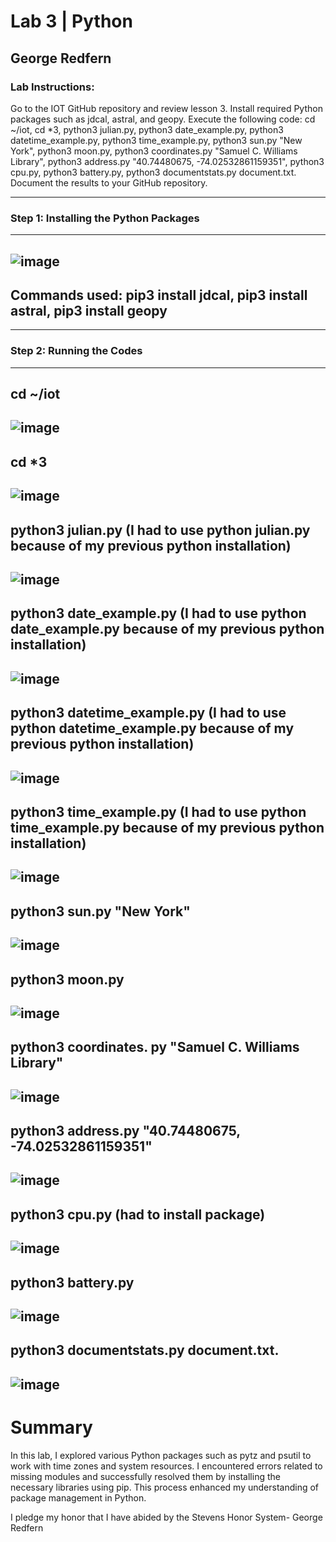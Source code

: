 # Lab 3 | Python
## George Redfern
### Lab Instructions:
Go to the IOT GitHub repository and review lesson 3. Install required Python packages such as jdcal, astral, and geopy. Execute the following code:
cd ~/iot, cd *3, python3 julian.py, python3 date_example.py, python3 datetime_example.py, python3 time_example.py, python3 sun.py "New York", python3 moon.py, python3 coordinates.py "Samuel C. Williams Library", python3 address.py "40.74480675, -74.02532861159351", python3 cpu.py, python3 battery.py, python3 documentstats.py document.txt.
Document the results to your GitHub repository.

---
### Step 1: Installing the Python Packages
---
![image](https://github.com/user-attachments/assets/018e800b-5f50-480f-b0c8-5a4c84b9a744)
---
Commands used: pip3 install jdcal, pip3 install astral, pip3 install geopy
---

---
### Step 2: Running the Codes
---
cd ~/iot
---
![image](https://github.com/user-attachments/assets/b10462fd-7279-4e4b-851d-013ff19e78b6)
---
cd *3
---
![image](https://github.com/user-attachments/assets/86c92baa-45eb-46d6-8c09-f7661e8217ee)
---
python3 julian.py (I had to use python julian.py because of my previous python installation)
---
![image](https://github.com/user-attachments/assets/eaeb5ef2-8c4a-49e3-9b56-f1c1f762fe4b)
---
 python3 date_example.py (I had to use python date_example.py because of my previous python installation)
---
![image](https://github.com/user-attachments/assets/00aba1d1-074d-4ec0-a45b-cfc3e5b8d66b)
---
python3 datetime_example.py (I had to use python datetime_example.py because of my previous python installation)
---
![image](https://github.com/user-attachments/assets/18316ec1-0d86-42a4-85e9-531b4f12b8a7)
---
python3 time_example.py (I had to use python time_example.py because of my previous python installation)
---
![image](https://github.com/user-attachments/assets/39bcf46a-6818-476b-b336-d5ece0dba6be)
---
python3 sun.py "New York"
---
![image](https://github.com/user-attachments/assets/fb6fceb4-26b4-4679-a2c4-ce5105f37ea3)
---
python3 moon.py
---
![image](https://github.com/user-attachments/assets/9ef1eb23-b791-421c-8bbe-355a379f0867)
---
python3 coordinates. py "Samuel C. Williams Library"
---
![image](https://github.com/user-attachments/assets/83df9d7b-21c5-462a-b32e-a4c74d7be877)
---
python3 address.py "40.74480675, -74.02532861159351"
---
![image](https://github.com/user-attachments/assets/7d0f28f4-a30a-41d9-aaa3-560c2950c44f)
---
python3 cpu.py (had to install package)
---
![image](https://github.com/user-attachments/assets/d9042dce-e349-425a-a850-795dab4e459f)
---
python3 battery.py
---
![image](https://github.com/user-attachments/assets/b0406e04-7d5e-4cb8-bf96-d87d8b17a197)
---
python3 documentstats.py document.txt.
---
![image](https://github.com/user-attachments/assets/6a63ac5c-ce65-47cf-84d3-389de77f8371)
---

# Summary
In this lab, I explored various Python packages such as pytz and psutil to work with time zones and system resources. I encountered errors related to missing modules and successfully resolved them by installing the necessary libraries using pip. This process enhanced my understanding of package management in Python.

I pledge my honor that I have abided by the Stevens Honor System- George Redfern
